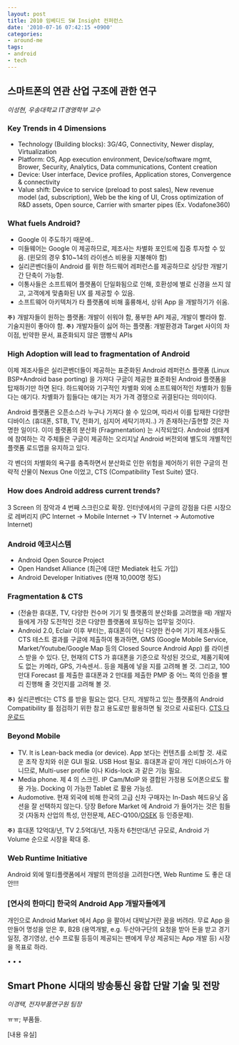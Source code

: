 ```yaml
---
layout: post
title: 2010 임베디드 SW Insight 컨퍼런스
date: '2010-07-16 07:42:15 +0900'
categories:
- around-me
tags:
- android
- tech
---
```


## 스마트폰의 연관 산업 구조에 관한 연구

*이성현, 우송대학교 IT경영학부 교수*

### Key Trends in 4 Dimensions

- Technology (Building blocks): 3G/4G, Connectivity, Newer display, Virtualization
- Platform: OS, App execution environment, Device/software mgmt, Brower, Security, Analytics, Data communications, Content creation
- Device: User interface, Device profiles, Application stores, Convergence & connectivity
- Value shift: Device to service (preload to post sales), New revenue model (ad, subscription), Web be the king of UI, Cross optimization of R&D assets, Open source, Carrier with smarter pipes (Ex. Vodafone360)

### What fuels Android?

- Google 이 주도하기 때문에..
- 미들웨어는 Google 이 제공하므로, 제조사는 차별화 포인트에 집중 투자할 수 있음. (윈모의 경우 $10~14의 라이센스 비용을 지불해야 함)
- 실리콘벤더들이 Android 를 위한 하드웨어 레퍼런스를 제공하므로 상당한 개발기간 단축이 가능함.
- 이통사들은 소프트웨어 플랫폼이 단일화됨으로 인해, 호환성에 별로 신경을 쓰지 않고, 고객에게 맞춤화된 UX 를 제공할 수 있음.
- 소프트웨어 아키텍처가 타 플랫폼에 비해 훌륭해서, 상위 App 을 개발하기가 쉬움.

**`주)`** 개발자들이 원하는 플랫폼: 개발이 쉬워야 함, 풍부한 API 제공, 개발이 빨라야 함. 기술지원이 좋아야 함.
**`주)`** 개발자들이 싫어 하는 플랫폼: 개발환경과 Target 사이의 차이점, 빈약한 문서, 표준화되지 않은 땜빵식 APIs

### High Adoption will lead to fragmentation of Android

이제 제조사들은 실리콘벤더들이 제공하는 표준화된 Android 레퍼런스 플랫폼 (Linux BSP+Android base porting) 을 가져다 구글이 제공한 표준화된 Android 플랫폼을 탑재하기만 하면 된다. 하드웨어와 기구적인 차별화 외에 소프트웨어적인 차별화가 힘들다는 얘기다. 차별화가 힘들다는 얘기는 저가 가격 경쟁으로 귀결된다는 의미이다.

Android 플랫폼은 오픈소스라 누구나 가져다 쓸 수 있으며, 따라서 이를 탑재한 다양한 디바이스 (휴대폰, STB, TV, 전화기, 심지어 세탁기까지..) 가 존재하는/출현할 것은 자명한 일이다. 이미 플랫폼의 분산화 (Fragmentation) 는 시작되었다. Android 생태계에 참여하는 각 주체들은 구글이 제공하는 오리지날 Android 버전외에 별도의 개별적인 플랫폼 로드맵을 유지하고 있다.

각 벤더의 차별화의 욕구를 충족하면서 분산화로 인한 위험을 제어하기 위한 구글의 전략적 산물이 Nexus One 이었고, CTS (Compatibility Test Suite) 였다.

### How does Android address current trends?

3 Screen 의 장악과 4 번째 스크린으로 확장. 인터넷에서의 구글의 강점을 다른 시장으로 레버리지 (PC Internet -> Mobile Internet -> TV Internet -> Automotive Internet)

### Android 에코시스템

- Android Open Source Project
- Open Handset Alliance (최근에 대만 Mediatek 社도 가입)
- Android Developer Initiatives (현재 10,000명 정도)

### Fragmentation &amp; CTS

- (전술한 휴대폰, TV, 다양한 컨수머 기기 및 플랫폼의 분산화를 고려했을 때) 개발자들에게 가장 도전적인 것은 다양한 플랫폼에 포팅하는 업무일 것이다.
- Android 2.0, Eclair 이후 부터는, 휴대폰이 아닌 다양한 컨수머 기기 제조사들도 CTS 테스트 결과를 구글에 제출하여 통과하면, GMS (Google Mobile Service, Market/Youtube/Google Map 등의 Closed Source Android App) 를 라이센스 받을 수 있다. 단, 현재의 CTS 가 휴대폰을 기준으로 작성된 것으로, 제품기획에도 없는 카메라, GPS, 가속센서.. 등을 제품에 넣을 지를 고려해 볼 것. 그리고, 100 만대 Forecast 를 제출한 휴대폰과 2 만대를 제출한 PMP 중 어느 쪽의 인증을 빨리 진행해 줄 것인지를 고려해 볼 것.

**`주)`** 실리콘벤더는 CTS 를 받을 필요는 없다. 단지, 개발하고 있는 플랫폼의 Android Compatibility 를 점검하기 위한 참고 용도로만 활용하면 될 것으로 사료된다. [CTS 다운로드](http://source.android.com/compatibility/)

### Beyond Mobile

- TV. It is Lean-back media (or device). App 보다는 컨텐츠를 소비할 것. 새로운 조작 장치와 쉬운 GUI 필요. USB Host 필요. 휴대폰과 같이 개인 디바이스가 아니므로, Multi-user profile 이나 Kids-lock 과 같은 기능 필요.
- Media phone. 제 4 의 스크린. IP Cam/MoIP 와 결합된 가정용 도어폰으로도 활용 가능. Docking 이 가능한 Tablet 로 활용 가능성.
- Audomotive. 현재 외국에 비해 한국의 고급 신차 구매자는 In-Dash 헤드유닛 옵션을 잘 선택하지 않는다. 당장 Before Market 에 Android 가 들어가는 것은 힘들 것 (자동차 산업의 특성, 안전문제, AEC-Q100/[OSEK](http://en.wikipedia.org/wiki/OSEK) 등 인증문제).

**`주)`** 휴대폰 12억대/년, TV 2.5억대/년, 자동차 6천만대/년 규모로, Android 가 Volume 순으로 시장을 확대 중.

### Web Runtime Initiative

Android 외에 멀티플랫폼에서 개발의 편의성을 고려한다면, Web Runtime 도 좋은 대안!!!

### [연사의 한마디] 한국의 Android App 개발자들에게

개인으로 Android Market 에서 App 을 팔아서 대박날거란 꿈을 버려라. 무료 App 을 만들어 명성을 얻은 후, B2B (용역개발, e.g. 두산야구단의 요청을 받아 돈을 받고 경기일정, 경기영상, 선수 프로필 등등이 제공되는 팬에게 무상 제공되는 App 개발 등) 시장을 목표로 하라.

<div class="spacer">• • •</div>

## Smart Phone 시대의 방송통신 융합 단말 기술 및 전망

*이경택, 전자부품연구원 팀장*

ㅠㅠ; 부품들.

[내용 유실]
